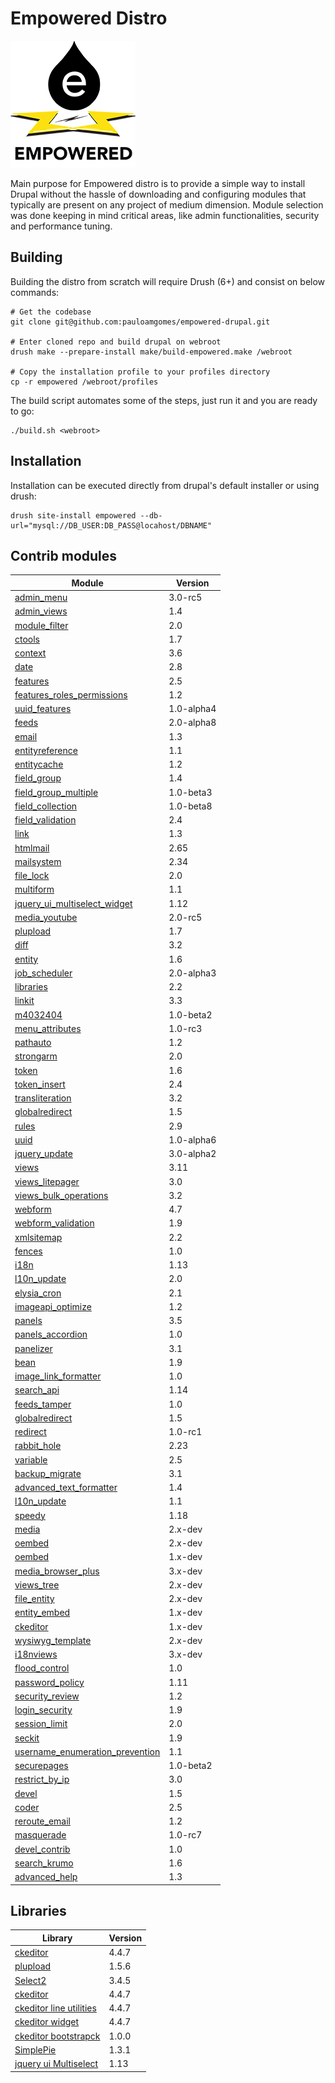 # Empowered Distro

![empowered logo](https://raw.githubusercontent.com/pauloamgomes/empowered-drupal/master/profile/empowered.png)

Main purpose for Empowered distro is to provide a simple way to install Drupal without the hassle of downloading and configuring modules that typically are present on any project of medium dimension. Module selection was done keeping in mind critical areas, like admin functionalities, security and performance tuning.

## Building

Building the distro from scratch will require Drush (6+) and consist on below commands:

```shell
# Get the codebase
git clone git@github.com:pauloamgomes/empowered-drupal.git

# Enter cloned repo and build drupal on webroot
drush make --prepare-install make/build-empowered.make /webroot

# Copy the installation profile to your profiles directory
cp -r empowered /webroot/profiles
```

The build script automates some of the steps, just run it and you are ready to go:

```shell
./build.sh <webroot>
```

## Installation

Installation can be executed directly from drupal's default installer or using drush:

```shell
drush site-install empowered --db-url="mysql://DB_USER:DB_PASS@locahost/DBNAME"
```

## Contrib modules

Module | Version
--- | ---
[admin_menu ](http://drupal.org/project/admin_menu )  |  3.0-rc5
[admin_views ](http://drupal.org/project/admin_views )  |  1.4
[module_filter ](http://drupal.org/project/module_filter )  |  2.0
[ctools ](http://drupal.org/project/ctools )  |  1.7
[context ](http://drupal.org/project/context )  |  3.6
[date ](http://drupal.org/project/date )  |  2.8
[features ](http://drupal.org/project/features )  |  2.5
[features_roles_permissions ](http://drupal.org/project/features_roles_permissions )  |  1.2
[uuid_features ](http://drupal.org/project/uuid_features )  |  1.0-alpha4
[feeds ](http://drupal.org/project/feeds )  |  2.0-alpha8
[email ](http://drupal.org/project/email )  |  1.3
[entityreference ](http://drupal.org/project/entityreference )  |  1.1
[entitycache ](http://drupal.org/project/entitycache )  |  1.2
[field_group ](http://drupal.org/project/field_group )  |  1.4
[field_group_multiple ](http://drupal.org/project/field_group_multiple )  |  1.0-beta3
[field_collection ](http://drupal.org/project/field_collection )  |  1.0-beta8
[field_validation ](http://drupal.org/project/field_validation )  |  2.4
[link ](http://drupal.org/project/link )  |  1.3
[htmlmail ](http://drupal.org/project/htmlmail )  |  2.65
[mailsystem ](http://drupal.org/project/mailsystem )  |  2.34
[file_lock ](http://drupal.org/project/file_lock )  |  2.0
[multiform ](http://drupal.org/project/multiform )  |  1.1
[jquery_ui_multiselect_widget ](http://drupal.org/project/jquery_ui_multiselect_widget )  |  1.12
[media_youtube ](http://drupal.org/project/media_youtube )  |  2.0-rc5
[plupload ](http://drupal.org/project/plupload )  |  1.7
[diff ](http://drupal.org/project/diff )  |  3.2
[entity ](http://drupal.org/project/entity )  |  1.6
[job_scheduler ](http://drupal.org/project/job_scheduler )  |  2.0-alpha3
[libraries ](http://drupal.org/project/libraries )  |  2.2
[linkit ](http://drupal.org/project/linkit )  |  3.3
[m4032404 ](http://drupal.org/project/m4032404 )  |  1.0-beta2
[menu_attributes ](http://drupal.org/project/menu_attributes )  |  1.0-rc3
[pathauto ](http://drupal.org/project/pathauto )  |  1.2
[strongarm ](http://drupal.org/project/strongarm )  |  2.0
[token ](http://drupal.org/project/token )  |  1.6
[token_insert ](http://drupal.org/project/token_insert )  |  2.4
[transliteration ](http://drupal.org/project/transliteration )  |  3.2
[globalredirect ](http://drupal.org/project/globalredirect )  |  1.5
[rules ](http://drupal.org/project/rules )  |  2.9
[uuid ](http://drupal.org/project/uuid )  |  1.0-alpha6
[jquery_update ](http://drupal.org/project/jquery_update )  |  3.0-alpha2
[views ](http://drupal.org/project/views )  |  3.11
[views_litepager ](http://drupal.org/project/views_litepager )  |  3.0
[views_bulk_operations ](http://drupal.org/project/views_bulk_operations )  |  3.2
[webform ](http://drupal.org/project/webform )  |  4.7
[webform_validation ](http://drupal.org/project/webform_validation )  |  1.9
[xmlsitemap ](http://drupal.org/project/xmlsitemap )  |  2.2
[fences ](http://drupal.org/project/fences )  |  1.0
[i18n ](http://drupal.org/project/i18n )  |  1.13
[l10n_update ](http://drupal.org/project/l10n_update )  |  2.0
[elysia_cron ](http://drupal.org/project/elysia_cron )  |  2.1
[imageapi_optimize ](http://drupal.org/project/imageapi_optimize )  |  1.2
[panels ](http://drupal.org/project/panels )  |  3.5
[panels_accordion ](http://drupal.org/project/panels_accordion )  |  1.0
[panelizer ](http://drupal.org/project/panelizer )  |  3.1
[bean ](http://drupal.org/project/bean )  |  1.9
[image_link_formatter ](http://drupal.org/project/image_link_formatter )  |  1.0
[search_api ](http://drupal.org/project/search_api )  |  1.14
[feeds_tamper ](http://drupal.org/project/feeds_tamper )  |  1.0
[globalredirect ](http://drupal.org/project/globalredirect )  |  1.5
[redirect ](http://drupal.org/project/redirect )  |  1.0-rc1
[rabbit_hole ](http://drupal.org/project/rabbit_hole )  |  2.23
[variable ](http://drupal.org/project/variable )  |  2.5
[backup_migrate ](http://drupal.org/project/backup_migrate )  |  3.1
[advanced_text_formatter ](http://drupal.org/project/advanced_text_formatter )  |  1.4
[l10n_update ](http://drupal.org/project/l10n_update )  |  1.1
[speedy ](http://drupal.org/project/speedy )  |  1.18
[media ](http://drupal.org/project/media )  |  2.x-dev
[oembed ](http://drupal.org/project/oembed )  |  2.x-dev
[oembed ](http://drupal.org/project/oembed )  |  1.x-dev
[media_browser_plus ](http://drupal.org/project/media_browser_plus )  |  3.x-dev
[views_tree ](http://drupal.org/project/views_tree )  |  2.x-dev
[file_entity ](http://drupal.org/project/file_entity )  |  2.x-dev
[entity_embed ](http://drupal.org/project/entity_embed )  |  1.x-dev
[ckeditor ](http://drupal.org/project/ckeditor )  |  1.x-dev
[wysiwyg_template ](http://drupal.org/project/wysiwyg_template )  |  2.x-dev
[i18nviews ](http://drupal.org/project/i18nviews )  |  3.x-dev
[flood_control ](http://drupal.org/project/flood_control )  |  1.0
[password_policy ](http://drupal.org/project/password_policy )  |  1.11
[security_review ](http://drupal.org/project/security_review )  |  1.2
[login_security ](http://drupal.org/project/login_security )  |  1.9
[session_limit ](http://drupal.org/project/session_limit )  |  2.0
[seckit ](http://drupal.org/project/seckit )  |  1.9
[username_enumeration_prevention ](http://drupal.org/project/username_enumeration_prevention )  |  1.1
[securepages ](http://drupal.org/project/securepages )  |  1.0-beta2
[restrict_by_ip ](http://drupal.org/project/restrict_by_ip )  |  3.0
[devel ](http://drupal.org/project/devel )  |  1.5
[coder ](http://drupal.org/project/coder )  |  2.5
[reroute_email ](http://drupal.org/project/reroute_email )  |  1.2
[masquerade ](http://drupal.org/project/masquerade )  |  1.0-rc7
[devel_contrib ](http://drupal.org/project/devel_contrib )  |  1.0
[search_krumo ](http://drupal.org/project/search_krumo )  |  1.6
[advanced_help ](http://drupal.org/project/advanced_help )  |  1.3

## Libraries
Library | Version
--- | ---
[ckeditor](http://ckeditor.com) | 4.4.7
[plupload](https://github.com/moxiecode/plupload) | 1.5.6
[Select2](https://github.com/ivaynberg/select2) | 3.4.5
[ckeditor](http://ckeditor.com) | 4.4.7
[ckeditor line utilities](http://ckeditor.com/addon/lineutils) | 4.4.7
[ckeditor widget](http://ckeditor.com/addon/widget) | 4.4.7
[ckeditor bootstrapck](http://kunstmaan.github.io/BootstrapCK-Skin/) | 1.0.0
[SimplePie](http://simplepie.org) | 1.3.1
[jquery ui Multiselect](https://github.com/ehynds/jquery-ui-multiselect-widget) | 1.13




